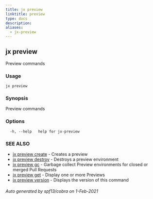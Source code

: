 ```yaml
---
title: jx preview
linktitle: preview
type: docs
description: 
aliases:
  - jx-preview
---
```


## jx preview

Preview commands

### Usage

```
jx preview
```

### Synopsis

Preview commands

### Options

```
  -h, --help   help for jx-preview
```

### SEE ALSO

* [jx preview create](jx-preview_create)	 - Creates a preview
* [jx preview destroy](jx-preview_destroy)	 - Destroys a preview environment
* [jx preview gc](jx-preview_gc)	 - Garbage collect Preview environments for closed or merged Pull Requests
* [jx preview get](jx-preview_get)	 - Display one or more Previews
* [jx preview version](jx-preview_version)	 - Displays the version of this command

###### Auto generated by spf13/cobra on 1-Feb-2021
